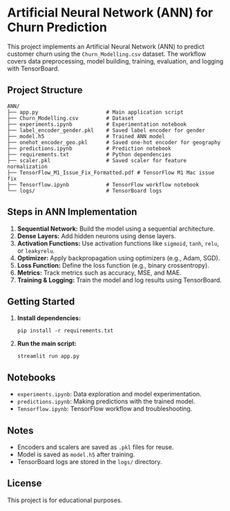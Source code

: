 # Artificial Neural Network (ANN) for Churn Prediction

This project implements an Artificial Neural Network (ANN) to predict customer churn using the `Churn_Modelling.csv` dataset. The workflow covers data preprocessing, model building, training, evaluation, and logging with TensorBoard.

## Project Structure

```
ANN/
├── app.py                      # Main application script
├── Churn_Modelling.csv         # Dataset
├── experiments.ipynb           # Experimentation notebook
├── label_encoder_gender.pkl    # Saved label encoder for gender
├── model.h5                    # Trained ANN model
├── onehot_encoder_geo.pkl      # Saved one-hot encoder for geography
├── predictions.ipynb           # Prediction notebook
├── requirements.txt            # Python dependencies
├── scaler.pkl                  # Saved scaler for feature normalization
├── TensorFlow_M1_Issue_Fix_Formatted.pdf # TensorFlow M1 Mac issue fix
├── Tensorflow.ipynb            # TensorFlow workflow notebook
└── logs/                       # TensorBoard logs
```

## Steps in ANN Implementation

1. **Sequential Network:** Build the model using a sequential architecture.
2. **Dense Layers:** Add hidden neurons using dense layers.
3. **Activation Functions:** Use activation functions like `sigmoid`, `tanh`, `relu`, or `leakyrelu`.
4. **Optimizer:** Apply backpropagation using optimizers (e.g., Adam, SGD).
5. **Loss Function:** Define the loss function (e.g., binary crossentropy).
6. **Metrics:** Track metrics such as accuracy, MSE, and MAE.
7. **Training & Logging:** Train the model and log results using TensorBoard.

## Getting Started

1. **Install dependencies:**
   ```
   pip install -r requirements.txt
   ```

2. **Run the main script:**
   ```
   streamlit run app.py
   ```

## Notebooks

- `experiments.ipynb`: Data exploration and model experimentation.
- `predictions.ipynb`: Making predictions with the trained model.
- `Tensorflow.ipynb`: TensorFlow workflow and troubleshooting.

## Notes

- Encoders and scalers are saved as `.pkl` files for reuse.
- Model is saved as `model.h5` after training.
- TensorBoard logs are stored in the `logs/` directory.

## License

This project is for educational purposes.